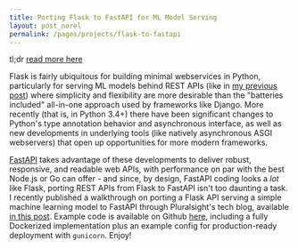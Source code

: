 ```yaml
---
title: Porting Flask to FastAPI for ML Model Serving
layout: post_norel
permalink: /pages/projects/flask-to-fastapi
---
```


tl;dr [read more here](https://www.pluralsight.com/tech-blog/porting-flask-to-fastapi-for-ml-model-serving/!)

Flask is fairly ubiquitous for building minimal webservices in Python, particularly for serving ML models behind REST APIs (like in [my previous post](/pages/projects/model-serving)) where simplicity and flexibility are more desirable than the "batteries included" all-in-one approach used by frameworks like Django.
More recently (that is, in Python 3.4+) there have been significant changes to Python's type annotation behavior and asynchronous interface, as well as new developments in underlying tools (like natively asynchronous ASGI webservers) that open up opportunities for more modern frameworks.

[FastAPI](https://fastapi.tiangolo.com/) takes advantage of these developments to deliver robust, responsive, and readable web APIs, with performance on par with the best Node.js or Go can offer - and since, by design, FastAPI coding looks a _lot_ like Flask, porting REST APIs from Flask to FastAPI isn't too daunting a task.
I recently published a walkthrough on porting a Flask API serving a simple machine learning model to FastAPI through Pluralsight's tech blog, available [in this post](https://www.pluralsight.com/tech-blog/porting-flask-to-fastapi-for-ml-model-serving/).
Example code is available on Github [here](https://github.com/pluralsight/tech-blog-fastapi-demo), including a fully Dockerized implementation plus an example config for production-ready deployment with `gunicorn`.
Enjoy!
